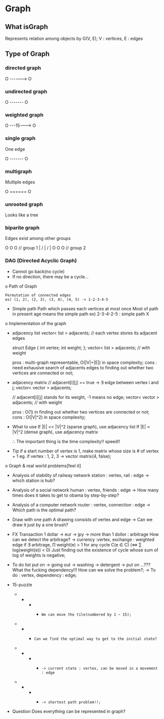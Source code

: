 # Graph

## What isGraph

Represents relation among objects by G(V, E); V : vertices, E : edges

## Type of Graph

### directed graph

O ------> O

### undirected graph

O ------- O

### weighted graph

O ---15---> O

### single graph

One edge

O ------- O

### multigraph

Multiple edges

O ====== O

### unrooted graph

Looks like a tree

### biparite graph

Edges exist among other groups

O	O	O	// group 1
| / | / |
O	O	O	// group 2

### DAG (Directed Acyclic Graph)

- Cannot go back(no cycle)
- If no direction, there may be a cycle...


 o Path of Graph

    Permutation of connected edges
    ex) (1, 2), (2, 3), (3, 4), (4, 5) -> 1-2-3-4-5

  - Simple path
        Path which passes each vertices at most once
        Most of path in present age means the simple path
        ex) 2-3-4-2-5 : simple path X


 o Implementation of the graph

  - adjacency list
    vector< list<int> > adjacents;	// each vertex stores its adjacent edges

    struct Edge {
        int vertex;
        int weight;
    };
    vector< list<Edge> > adjacents;	// with weight

    pros : multi-graph representable, O(|V|+|E|) in space complexity;
    cons : need exhausive search of adjacents edges to finding out
           whether two vertices are connected or not;

  - adjacency matrix
    // adjacent[i][j] == true -> ∃ edge between vertex i and j;
    vector< vector<bool> > adjacents;

    // adjacent[i][j] stands for its weight, -1 means no edge;
    vector< vector<int> > adjacents;	// with weight

    pros : O(1) in finding out whether two vertices are connected or not;
    cons : O(|V|^2) in space complexity;

  - What to use
    If |E| << |V|^2 (sparse graph), use adjacency list
    If |E| ∝ |V|^2 (dense graph), use adjacency matrix

    ∴ The important thing is the time complexity!! speed!!

  - Tip
    if a start number of vertex is 1, make matrix whose size is # of vertex + 1
    eg. if vertex : 1, 2, 3 -> vector<bool> matrix(4, false);


 o Graph & real world problems[feel it]

  - Analysis of stability of railway network
    station : vertex, rail : edge
    -> which station is hub?

  - Analysis of a social network
    human : vertex, friends : edge
    -> How many times does it takes to get to obama by step-by-step?

  - Analysis of a computer network
    router : vertex, connection : edge
    -> Which path is the optimal path?

  - Draw with one path
    A drawing consists of vertex and edge
    -> Can we draw it just by a one brush?

  - FX Transaction
    1 dollar -> eur -> jpy -> more than 1 dollor : arbitrage
    How can we detect the arbitrage?
    -> currency :vertex, exchange : weighted edge
       if ∃ arbitrage,
       ∏ weight(e) > 1 for any cycle C(e ∈ C) (⇔ ∑ log(weight(e)) < 0)
       Just finding out the existence of cycle whose sum of log of weights is negative;

  - To do list
    put on -> going out -> washing -> detergent -> put on
    ...??? What the fucking dependency!!!
    How can we solve the problem?;
    -> To do : vertex, dependency : edge;

  - 15-puzzle
    * * * *		We can move the tile(numbered by 1 ~ 15);
    *   * *		Can we find the optimal way to get to the initial state?
    * * * *		-> current state : vertex, can be moved in a movement : edge
    * * * *		-> shortest path problem!!;

  - Question
    Does everything can be represented in graph?
